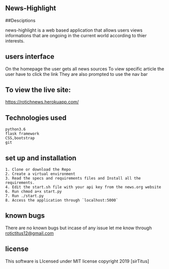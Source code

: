 ##           News-Highlight
##Desciptions

news-highlight is a web based application that allows users views informations that are ongoing in the current world according to thier interests.

## users interface
On the homepage the user gets all news sources
To view specific article the user have to click the link
They are also prompted to use the nav bar

## To view the live site:

 https://rotichnews.herokuapp.com/

## Technologies used

```
python3.6
flask framework
CSS,bootstrap
git

```
## set up and installation

```
1. Clone or download the Repo
2. Create a virtual environment
3. Read the specs and requirements files and Install all the requirements.
4. Edit the start.sh file with your api key from the news.org website   
6. Run chmod a+x start.py
7. Run ./start.py
8. Access the application through `localhost:5000`

```

## known bugs

There are no known bugs but incase of any issue let me know through rotictitus12@gmail.com

## license

This software is LIcensed under MIT license copyright 2019 [sirTitus]
